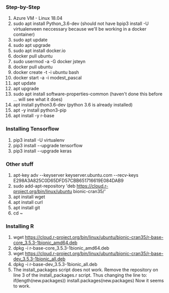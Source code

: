 ### Step-by-Step
1. Azure VM - Linux 18.04
1. sudo apt install Python_3.6-dev (should not have bpip3 install -U virtualenveen neccessary because we'll be working in a docker container)
1. sudo apt update
1. sudo apt upgrade
1. sudo apt install docker.io
1. docker pull ubuntu
1. sudo usermod -a -G docker jsteyn
1. docker pull ubuntu
1. docker create -t -i ubuntu bash
1. docker start -a -i modest_pascal
1. apt update
1. apt upgrade
1. sudo apt install software-properties-common (haven't done this before ... will see what it does)
1. apt install python3.6-dev (python 3.6 is already installed)
1. apt -y install python3-pip
1. apt install -y r-base

### Installing Tensorflow
1. pip3 install -U virtualenv
1. pip3 install --upgrade tensorflow
1. pip3 install --upgrade keras

### Other stuff
1. apt-key adv --keyserver keyserver.ubuntu.com --recv-keys E298A3A825C0D65DFD57CBB651716619E084DAB9
1. sudo add-apt-repository 'deb https://cloud.r-project.org/bin/linux/ubuntu bionic-cran35/'
1. apt install wget
1. apt install curl
1. apt install git
1. cd ~

### Installing R
1. wget https://cloud.r-project.org/bin/linux/ubuntu/bionic-cran35/r-base-core_3.5.3-1bionic_amd64.deb
1. dpkg -i r-base-core_3.5.3-1bionic_amd64.deb
1. wget https://cloud.r-project.org/bin/linux/ubuntu/bionic-cran35/r-base-dev_3.5.3-1bionic_all.deb
1. dpkg -i r-base-dev_3.5.3-1bionic_all.deb
1. The install_packages script does not work. Remove the repository on line 3 of the install_packages.r script. Thus changing the line to: if(length(new.packages)) install.packages(new.packages)
Now it seems to work.

